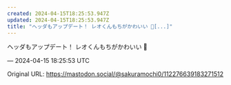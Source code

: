 ```yaml
---
created: 2024-04-15T18:25:53.947Z
updated: 2024-04-15T18:25:53.947Z
title: "ヘッダもアップデート！ レオくんもちがかわいい 🌸[...]"
---
```


<p>ヘッダもアップデート！ レオくんもちがかわいい 🌸</p>

&mdash; 2024-04-15 18:25:53 UTC

Original URL: https://mastodon.social/@sakuramochi0/112276639183271512
